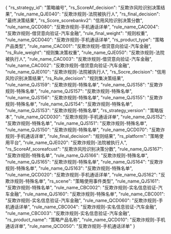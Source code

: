 {    "rs_strategy_id": "策略编号",    "rs_ScoreAf_decision": "反欺诈风险识别决策结果",    "rule_name_QJE040": "反欺诈规则-法院被执行人",    "rs_final_decision": "最终决策结果",    "rs_Score_scorebankv2": "信用风险识别决策分数",    "rule_name_QCD080": "反欺诈规则-手机通话详单",    "rule_name_CAC004": "反欺诈规则-借贷意向验证-汽车金融",    "rule_final_weight": "规则权重",    "rule_name_QCD040": "反欺诈规则-手机通话详单",    "rs_product_type": "策略产品类型",    "rule_name_CAC001": "反欺诈规则-借贷意向验证-汽车金融",    "rs_Rule_weight": "规则集决策权重",    "rule_name_QJE050": "反欺诈规则-法院被执行人",    "rule_name_CAC003": "反欺诈规则-借贷意向验证-汽车金融",    "rule_name_CAC002": "反欺诈规则-借贷意向验证-汽车金融",    "rule_name_QJE010": "反欺诈规则-法院被执行人",    "rs_Socre_decision": "信用风险识别决策结果",    "rs_Rule_decision": "规则集决策结果",    "rule_name_QJS159": "反欺诈规则-特殊名单",    "rule_name_QJS158": "反欺诈规则-特殊名单",    "rule_name_QJS157": "反欺诈规则-特殊名单",    "rule_name_QJS156": "反欺诈规则-特殊名单",    "rule_name_QJS155": "反欺诈规则-特殊名单",    "rule_name_QJS154": "反欺诈规则-特殊名单",    "rule_name_QJS153": "反欺诈规则-特殊名单",    "rs_strategy_version": "策略版本",    "rule_name_QCD030": "反欺诈规则-手机通话详单",    "rule_name_QJS152": "反欺诈规则-特殊名单",    "rule_name_QJS151": "反欺诈规则-特殊名单",    "rule_name_QJS150": "反欺诈规则-特殊名单",    "rule_name_QCD070": "反欺诈规则-手机通话详单",    "rule_final_decision": "规则结果",    "rs_platform": "策略使用平台",    "rule_name_QJE020": "反欺诈规则-法院被执行人",    "rs_ScoreAf_scoreafcust": "反欺诈风险识别决策分数",    "rule_name_QJS167": "反欺诈规则-特殊名单",    "rule_name_QJS166": "反欺诈规则-特殊名单",    "rule_name_QJS165": "反欺诈规则-特殊名单",    "rule_name_QJS164": "反欺诈规则-特殊名单",    "rule_name_QJS163": "反欺诈规则-特殊名单",    "rule_name_QCD020": "反欺诈规则-手机通话详单",    "rule_name_QJS162": "反欺诈规则-特殊名单",    "rs_scene": "策略使用事件类型",    "rule_name_QJS161": "反欺诈规则-特殊名单",    "rule_name_CBC002": "反欺诈规则-实名信息验证-汽车金融",    "rule_name_QJS160": "反欺诈规则-特殊名单",    "rule_name_CBC001": "反欺诈规则-实名信息验证-汽车金融",    "rule_name_QCD060": "反欺诈规则-手机通话详单",    "rule_name_CBC004": "反欺诈规则-实名信息验证-汽车金融",    "rule_name_CBC003": "反欺诈规则-实名信息验证-汽车金融",    "rs_product_name": "策略产品名称",    "rule_name_QCD010": "反欺诈规则-手机通话详单",    "rule_name_QCD050": "反欺诈规则-手机通话详单"  }
